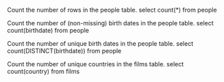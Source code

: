 Count the number of rows in the people table.
select count(*) from people

Count the number of (non-missing) birth dates in the people table.
select count(birthdate) from people

Count the number of unique birth dates in the people table.
select count(DISTINCT(birthdate)) from people

Count the number of unique countries in the films table.
select count(country) from films